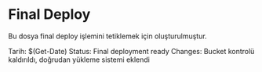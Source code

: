 # Final Deploy

Bu dosya final deploy işlemini tetiklemek için oluşturulmuştur.

Tarih: $(Get-Date)
Status: Final deployment ready
Changes: Bucket kontrolü kaldırıldı, doğrudan yükleme sistemi eklendi
